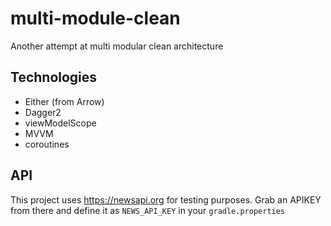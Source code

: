 # multi-module-clean
Another attempt at multi modular clean architecture

## Technologies
- Either (from Arrow)
- Dagger2
- viewModelScope
- MVVM
- coroutines

## API
This project uses https://newsapi.org for testing purposes. Grab an APIKEY from there and define it as `NEWS_API_KEY` in your `gradle.properties`
